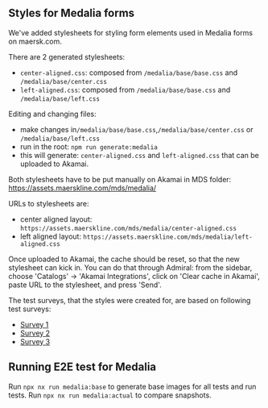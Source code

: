 ## Styles for Medalia forms

We've added stylesheets for styling form elements used in Medalia forms on maersk.com.

There are 2 generated stylesheets:

- `center-aligned.css`: composed from `/medalia/base/base.css` and `/medalia/base/center.css`
- `left-aligned.css`: composed from `/medalia/base/base.css` and `/medalia/base/left.css`

Editing and changing files:

- make changes in`/medalia/base/base.css`,`/medalia/base/center.css` or `/medalia/base/left.css`
- run in the root: `npm run generate:medalia`
- this will generate: `center-aligned.css` and `left-aligned.css` that can be uploaded to Akamai.

Both stylesheets have to be put manually on Akamai in MDS folder: https://assets.maerskline.com/mds/medalia/

URLs to stylesheets are:

- center aligned layout: `https://assets.maerskline.com/mds/medalia/center-aligned.css`
- left aligned layout: `https://assets.maerskline.com/mds/medalia/left-aligned.css`

Once uploaded to Akamai, the cache should be reset, so that the new stylesheet can kick in. You can do that through Admiral: from the sidebar, choose 'Catalogs' -> 'Akamai Integrations', click on 'Clear cache in Akamai', paste URL to the stylesheet, and press 'Send'.

The test surveys, that the styles were created for, are based on following test surveys:

- [Survey 1](https://maersk.digital-cloud.medallia.eu/dig-preview/build/index.html?propertyType=website&isShowToggle=true&versionToPresent=V2&formUuid=9deb6f90-f1e6-6880-7bcb-4aeea0d3a672&nebContext=preview&usedCustomParams=%5B%7B%22sourceName%22%3A%22selectedLang%22%2C%22source%22%3A%22Cookie%22%7D%2C%7B%22sourceName%22%3A%22country_code%22%2C%22source%22%3A%22Cookie%22%7D%2C%7B%22sourceName%22%3A%22medalliaTest%22%2C%22source%22%3A%22Cookie%22%7D%2C%7B%22sourceName%22%3A%22book-abandoned%22%2C%22source%22%3A%22Cookie%22%7D%2C%7B%22sourceName%22%3A%22localStorage.userDetails%22%2C%22source%22%3A%22Cookie%22%7D%2C%7B%22sourceName%22%3A%22maersk%23lang%22%2C%22source%22%3A%22Cookie%22%7D%2C%7B%22sourceName%22%3A%22perrec%22%2C%22source%22%3A%22Cookie%22%7D%5D&hostingElement=%7B%22width%22%3A%22%22%2C%22minHeight%22%3A%22%22%2C%22maxHeight%22%3A%22%22%7D)
- [Survey 2](https://maersk.digital-cloud.medallia.eu/dig-preview/build/index.html?propertyType=website&isShowToggle=true&versionToPresent=V2&formUuid=ab6ec518-f166-249c-b611-157e99c76942&nebContext=preview&usedCustomParams=%5B%7B%22sourceName%22%3A%22selectedLang%22%2C%22source%22%3A%22Cookie%22%7D%2C%7B%22sourceName%22%3A%22country_code%22%2C%22source%22%3A%22Cookie%22%7D%2C%7B%22sourceName%22%3A%22medalliaTest%22%2C%22source%22%3A%22Cookie%22%7D%2C%7B%22sourceName%22%3A%22book-abandoned%22%2C%22source%22%3A%22Cookie%22%7D%2C%7B%22sourceName%22%3A%22localStorage.userDetails%22%2C%22source%22%3A%22Cookie%22%7D%2C%7B%22sourceName%22%3A%22maersk%23lang%22%2C%22source%22%3A%22Cookie%22%7D%2C%7B%22sourceName%22%3A%22perrec%22%2C%22source%22%3A%22Cookie%22%7D%5D&hostingElement=%7B%22width%22%3A%22%22%2C%22minHeight%22%3A%22%22%2C%22maxHeight%22%3A%22%22%7D)
- [Survey 3](https://maersk.digital-cloud.medallia.eu/dig-preview/build/index.html?propertyType=website&isShowToggle=true&versionToPresent=V2&formUuid=5215c44e-283b-8302-407c-a03a0115f391&nebContext=preview&usedCustomParams=%5B%7B%22sourceName%22%3A%22selectedLang%22%2C%22source%22%3A%22Cookie%22%7D%2C%7B%22sourceName%22%3A%22country_code%22%2C%22source%22%3A%22Cookie%22%7D%2C%7B%22sourceName%22%3A%22medalliaTest%22%2C%22source%22%3A%22Cookie%22%7D%2C%7B%22sourceName%22%3A%22book-abandoned%22%2C%22source%22%3A%22Cookie%22%7D%2C%7B%22sourceName%22%3A%22localStorage.userDetails%22%2C%22source%22%3A%22Cookie%22%7D%2C%7B%22sourceName%22%3A%22maersk%23lang%22%2C%22source%22%3A%22Cookie%22%7D%2C%7B%22sourceName%22%3A%22perrec%22%2C%22source%22%3A%22Cookie%22%7D%5D&hostingElement=%7B%22width%22%3A%22%22%2C%22minHeight%22%3A%22%22%2C%22maxHeight%22%3A%22%22%7D)

## Running E2E test for Medalia

Run `npx nx run medalia:base` to generate base images for all tests and run tests.
Run `npx nx run medalia:actual` to compare snapshots.
